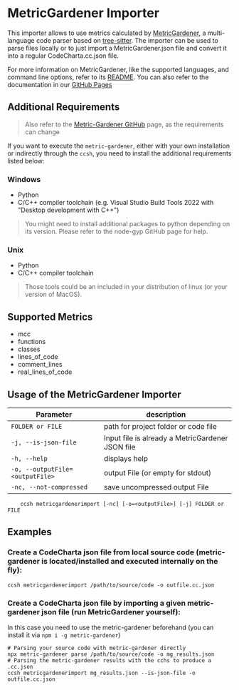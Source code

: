 # MetricGardener Importer

This importer allows to use metrics calculated by [MetricGardener](https://github.com/MaibornWolff/metric-gardener), a
multi-language code parser based on [tree-sitter](https://github.com/tree-sitter/tree-sitter). The importer can be used
to parse files locally or to just import a MetricGardener.json file and convert it into a regular CodeCharta.cc.json
file.

For more information on MetricGardener, like the supported languages, and command line options, refer to its
[README](https://github.com/MaibornWolff/metric-gardener#readme). You can also refer to the documentation in
our [GitHub Pages](https://maibornwolff.github.io/codecharta/docs/metricgardener-importer)

## Additional Requirements

> Also refer to the [Metric-Gardener GitHub](https://github.com/MaibornWolff/metric-gardener) page, as the requirements can change

If you want to execute the `metric-gardener`, either with your own installation or indirectly through the `ccsh`, you need to install the additional requirements listed below:

### Windows

-   Python
-   C/C++ compiler toolchain (e.g. Visual Studio Build Tools 2022 with "Desktop development with C++")

> You might need to install additional packages to python depending on its version. Please refer to the node-gyp GitHub page for help.

### Unix

-   Python
-   C/C++ compiler toolchain

> Those tools could be an included in your distribution of linux (or your version of MacOS).

## Supported Metrics

-   mcc
-   functions
-   classes
-   lines_of_code
-   comment_lines
-   real_lines_of_code

## Usage of the MetricGardener Importer

| Parameter                       | description                                      |
| ------------------------------- | ------------------------------------------------ |
| `FOLDER or FILE`                | path for project folder or code file             |
| `-j, --is-json-file`            | Input file is already a MetricGardener JSON file |
| `-h, --help`                    | displays help                                    |
| `-o, --outputFile=<outputFile>` | output File (or empty for stdout)                |
| `-nc, --not-compressed`         | save uncompressed output File                    |

```
    ccsh metricgardenerimport [-nc] [-o=<outputFile>] [-j] FOLDER or FILE
```

## Examples

### Create a CodeCharta json file from local source code (metric-gardener is located/installed and executed internally on the fly):

```
ccsh metricgardenerimport /path/to/source/code -o outfile.cc.json
```

### Create a CodeCharta json file by importing a given metric-gardener json file (run MetricGardener yourself):

In this case you need to use the metric-gardener beforehand (you can install it via `npm i -g metric-gardener`)

```
# Parsing your source code with metric-gardener directly
npx metric-gardener parse /path/to/source/code -o mg_results.json
# Parsing the metric-gardener results with the cchs to produce a .cc.json
ccsh metricgardenerimport mg_results.json --is-json-file -o outfile.cc.json
```

